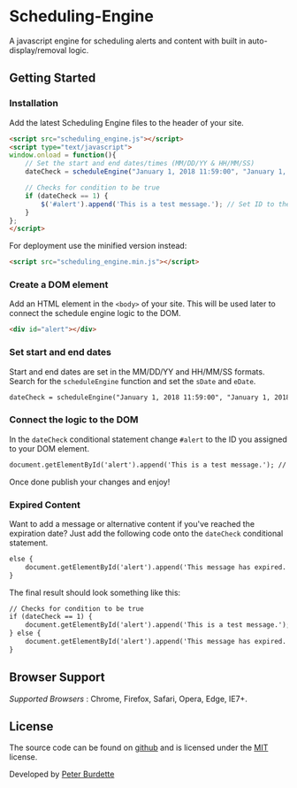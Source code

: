 # Scheduling-Engine
A javascript engine for scheduling alerts and content with built in auto-display/removal logic.

## Getting Started
### Installation
Add the latest Scheduling Engine files to the header of your site.

```html
<script src="scheduling_engine.js"></script>
<script type="text/javascript">
window.onload = function(){
	// Set the start and end dates/times (MM/DD/YY & HH/MM/SS)
	dateCheck = scheduleEngine("January 1, 2018 11:59:00", "January 1, 2018 12:00:00");

	// Checks for condition to be true
	if (dateCheck == 1) {
		$('#alert').append('This is a test message.'); // Set ID to the targeted element
	}
};
</script>
```

For deployment use the minified version instead:

```html
<script src="scheduling_engine.min.js"></script>
```
### Create a DOM element
Add an HTML element in the `<body>` of your site. This will be used later to connect the schedule engine logic to the DOM.

```html
<div id="alert"></div>
```

### Set start and end dates
Start and end dates are set in the MM/DD/YY and HH/MM/SS formats. Search for the `scheduleEngine` function and set the `sDate` and `eDate`.

```html
dateCheck = scheduleEngine("January 1, 2018 11:59:00", "January 1, 2018 12:00:00");
```
### Connect the logic to the DOM
In the `dateCheck` conditional statement change `#alert` to the ID you assigned to your DOM element.

```html
document.getElementById('alert').append('This is a test message.'); // Set ID to the targeted element
```

Once done publish your changes and enjoy!

### Expired Content
Want to add a message or alternative content if you've reached the expiration date? Just add the following code onto the `dateCheck` conditional statement.

```html
else {
	document.getElementById('alert').append('This message has expired.'); // Set ID to the targeted element
}
```

The final result should look something like this:
```html
// Checks for condition to be true
if (dateCheck == 1) {
	document.getElementById('alert').append('This is a test message.'); // Set ID to the targeted element
} else {
	document.getElementById('alert').append('This message has expired.'); // Set ID to the targeted element
}
```

## Browser Support

*Supported Browsers* : Chrome, Firefox, Safari, Opera, Edge, IE7+.

## License

The source code can be found on [github](https://github.com/peterburdette/Scheduling-Engine/tree/master/scheduling-engine) and is licensed under the [MIT](http://opensource.org/licenses/mit-license.php) license.

Developed by [Peter Burdette](https://www.linkedin.com/in/peter-burdette-76976552)
